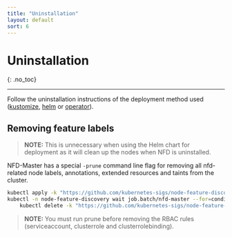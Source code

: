 ```yaml
---
title: "Uninstallation"
layout: default
sort: 6
---
```


# Uninstallation
{: .no_toc}

---

Follow the uninstallation instructions of the deployment method used
([kustomize](kustomize.md#uninstallation),
[helm](helm.md#uninstalling-the-chart) or
[operator](operator.md#uninstallation)).

## Removing feature labels

> **NOTE:** This is unnecessary when using the Helm chart for deployment as it
> will clean up the nodes when NFD is uninstalled.

NFD-Master has a special `-prune` command line flag for removing all
nfd-related node labels, annotations, extended resources and taints from the
cluster.

```bash
kubectl apply -k "https://github.com/kubernetes-sigs/node-feature-discovery/deployment/overlays/prune?ref={{ site.release }}"
kubectl -n node-feature-discovery wait job.batch/nfd-master --for=condition=complete && \
    kubectl delete -k "https://github.com/kubernetes-sigs/node-feature-discovery/deployment/overlays/prune?ref={{ site.release }}"
```

> **NOTE:** You must run prune before removing the RBAC rules (serviceaccount,
> clusterrole and clusterrolebinding).
